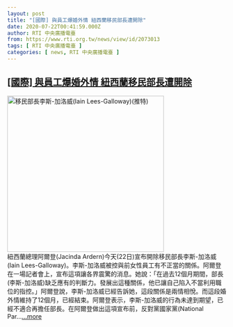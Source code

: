 ```yaml
---
layout: post
title: "[國際] 與員工爆婚外情 紐西蘭移民部長遭開除"
date: 2020-07-22T00:41:59.000Z
author: RTI 中央廣播電臺
from: https://www.rti.org.tw/news/view/id/2073013
tags: [ RTI 中央廣播電臺 ]
categories: [ news, RTI 中央廣播電臺 ]
---
```

<!--1595378519000-->
[[國際] 與員工爆婚外情 紐西蘭移民部長遭開除](https://www.rti.org.tw/news/view/id/2073013)
------

<div>
<img src="https://static.rti.org.tw/assets/thumbnails/2018/12/18/9cc9d04b8b3bec3096ee5c3b3250f8ed.jpg" width="360" alt="移民部長李斯-加洛威(Iain Lees-Galloway)(推特)" title="移民部長李斯-加洛威(Iain Lees-Galloway)(推特)"><br>紐西蘭總理阿爾登(Jacinda Ardern)今天(22日)宣布開除移民部長李斯-加洛威(Iain Lees-Galloway)。李斯-加洛威被控與前女性員工有不正當的關係。阿爾登在一場記者會上，宣布這項讓各界震驚的消息。她說：「在過去12個月期間，部長(李斯-加洛威)缺乏應有的判斷力。發展出這種關係，他已讓自己陷入不當利用職位的指控。」阿爾登說，李斯-加洛威已經告訴她，這段關係是兩情相悅。而這段婚外情維持了12個月，已經結束。阿爾登表示，李斯-加洛威的行為未達到期望，已經不適合再擔任部長。在阿爾登做出這項宣布前，反對黨國家黨(National Par...<a target="_blank" href="https://www.rti.org.tw/news/view/id/2073013">...more</a>
</div>
